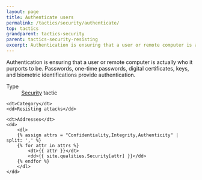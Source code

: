 ```yaml
---
layout: page
title: Authenticate users
permalink: /tactics/security/authenticate/
top: tactics
grandparent: tactics-security
parent: tactics-security-resisting
excerpt: Authentication is ensuring that a user or remote computer is actually who it purports to be.
---
```


Authentication is ensuring that a user or remote computer is actually who it purports to be. Passwords, one-time passwords, digital certificates, keys,
and biometric identifications provide authentication.

<dl>
    <dt>Type</dt>
    <dd><a href="{{ '/quality/security/' | relative_url }}">Security</a> tactic</dd>
    
    <dt>Category</dt>
    <dd>Resisting attacks</dd>
    
    <dt>Addresses</dt>
    <dd>
        <dl>
        {% assign attrs = "Confidentiality,Integrity,Authenticity" | split: ',' %}
        {% for attr in attrs %}
            <dt>{{ attr }}</dt>
            <dd>{{ site.qualities.Security[attr] }}</dd>
        {% endfor %}
        </dl>
    </dd>
</dl>
